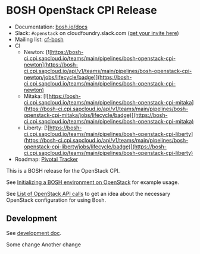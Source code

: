 # BOSH OpenStack CPI Release

* Documentation: [bosh.io/docs](https://bosh.io/docs)
* Slack: `#openstack` on cloudfoundry.slack.com ([get your invite here](https://slack.cloudfoundry.org/))
* Mailing list: [cf-bosh](https://lists.cloudfoundry.org/pipermail/cf-bosh)
* CI 
  * Newton:  [![https://bosh-ci.cpi.sapcloud.io/teams/main/pipelines/bosh-openstack-cpi-newton](https://bosh-ci.cpi.sapcloud.io/api/v1/teams/main/pipelines/bosh-openstack-cpi-newton/jobs/lifecycle/badge)](https://bosh-ci.cpi.sapcloud.io/teams/main/pipelines/bosh-openstack-cpi-newton)
  * Mitaka:  [![https://bosh-ci.cpi.sapcloud.io/teams/main/pipelines/bosh-openstack-cpi-mitaka](https://bosh-ci.cpi.sapcloud.io/api/v1/teams/main/pipelines/bosh-openstack-cpi-mitaka/jobs/lifecycle/badge)](https://bosh-ci.cpi.sapcloud.io/teams/main/pipelines/bosh-openstack-cpi-mitaka)
  * Liberty: [![https://bosh-ci.cpi.sapcloud.io/teams/main/pipelines/bosh-openstack-cpi-liberty](https://bosh-ci.cpi.sapcloud.io/api/v1/teams/main/pipelines/bosh-openstack-cpi-liberty/jobs/lifecycle/badge)](https://bosh-ci.cpi.sapcloud.io/teams/main/pipelines/bosh-openstack-cpi-liberty)
* Roadmap: [Pivotal Tracker](https://www.pivotaltracker.com/n/projects/1456570)

This is a BOSH release for the OpenStack CPI.

See [Initializing a BOSH environment on OpenStack](https://bosh.io/docs/init-openstack.html) for example usage.

See [List of OpenStack API calls](docs/openstack-api-calls.md) to get an idea about the necessary OpenStack configuration for using Bosh.

## Development

See [development doc](CONTRIBUTING.md).

Some change
Another change
